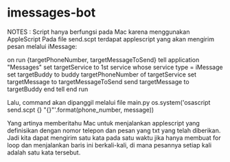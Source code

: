 # imessages-bot
NOTES : Script hanya berfungsi pada Mac karena menggunakan AppleScript
Pada file send.scpt terdapat applescript yang akan mengirim pesan melalui iMessage:

on run {targetPhoneNumber, targetMessageToSend}
    tell application "Messages"
        set targetService to 1st service whose service type = iMessage
        set targetBuddy to buddy targetPhoneNumber of targetService
        set targetMessage to targetMessageToSend
        send targetMessage to targetBuddy
    end tell
end run

Lalu, command akan dipanggil melalui file main.py 
os.system('osascript send.scpt {} "{}"'.format(phone_number, message))

Yang artinya memberitahu Mac untuk menjalankan applescript yang definisikan dengan nomor telepon dan pesan yang txt yang telah diberikan. 
Jadi kita dapat mengirim satu kata pada satu waktu jika hanya membuat for loop dan menjalankan baris ini berkali-kali, 
di mana pesannya setiap kali adalah satu kata tersebut.
